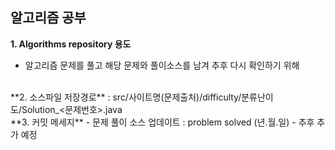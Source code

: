 ## 알고리즘 공부
**1. Algorithms repository 용도**
  - 알고리즘 문제를 풀고 해당 문제와 풀이소스를 남겨 추후 다시 확인하기 위해  
<br/>
**2. 소스파일 저장경로** : src/사이트명(문제출처)/difficulty/분류난이도/Solution_<문제번호>.java  
<br/>
**3. 커밋 메세지**
  - 문제 풀이 소스 업데이트 : problem solved (년.월.일)
  - 추후 추가 예정  

